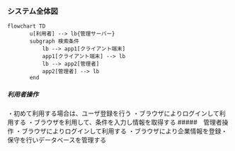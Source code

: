 ### システム全体図
~~~mermaid
flowchart TD
       u[利用者] --> lb{管理サーバー}
       subgraph 検索条件
           lb --> app1[クライアント端末]
           app1[クライアント端末] --> lb
           lb --> app2[管理者]
           app2[管理者] --> lb
       end
~~~
##### 利用者操作
・初めて利用する場合は、ユーザ登録を行う
・ブラウザによりログインして利用する
・ブラウザを利用して、条件を入力し情報を取得する
#####　管理者操作
・ブラウザによりログインして利用する
・ブラウザにより企業情報を登録・保守を行いデータベースを管理する
